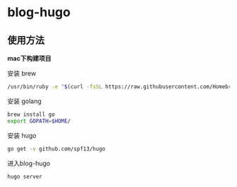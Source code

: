 # blog-hugo

## 使用方法
**mac下构建项目**

安装 brew
```bash
/usr/bin/ruby -e "$(curl -fsSL https://raw.githubusercontent.com/Homebrew/install/master/install)"
```
安装 golang
```bash
brew install go
export GOPATH=$HOME/
```
安装 hugo
```bash
go get -v github.com/spf13/hugo
```

进入blog-hugo
```bash
hugo server
```
